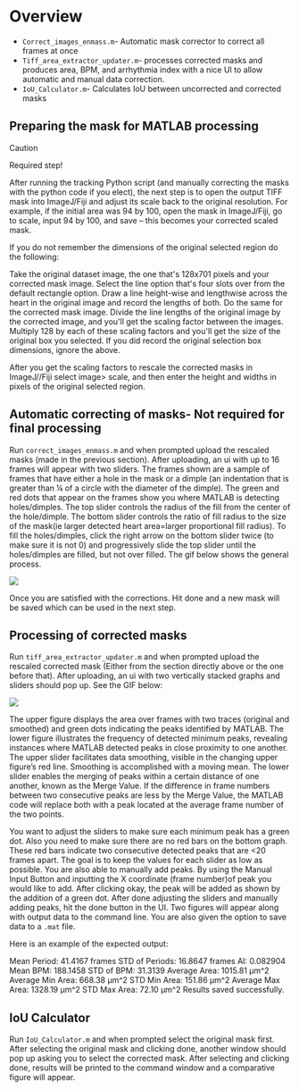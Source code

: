 # Overview
* `Correct_images_enmass.m`- Automatic mask corrector to correct all frames at once
* `Tiff_area_extractor_updater.m`- processes corrected masks and produces area, BPM, and arrhythmia index with a nice UI to allow automatic and manual data correction.
* `IoU_Calculator.m`- Calculates IoU between uncorrected and corrected masks

## Preparing the mask for MATLAB processing
> [!CAUTION]
> Required step!

After running the tracking Python script (and manually correcting the masks with the python code if you elect), the next step is to open the output TIFF mask into ImageJ/Fiji and adjust its scale back to the original resolution. For example, if the initial area was 94 by 100, open the mask in ImageJ/Fiji, go to scale, input 94 by 100, and save – this becomes your corrected scaled mask.

If you do not remember the dimensions of the original selected region do the following:

Take the original dataset image, the one that's 128x701 pixels and your corrected mask image. Select the line option that's four slots over from the default rectangle option. Draw a line height-wise and lengthwise across the heart in the original image and record the lengths of both. Do the same for the corrected mask image. Divide the line lengths of the original image by the corrected image, and you'll get the scaling factor between the images. Multiply 128 by each of these scaling factors and you'll get the size of the original box you selected. If you did record the original selection box dimensions, ignore the above.

After you get the scaling factors to rescale the corrected masks in ImageJ//Fiji select image> scale, and then enter the height and widths in pixels of the original selected region.

## Automatic correcting of masks- Not required for final processing
Run `correct_images_enmass.m` and when prompted upload the rescaled masks (made in the previous section). After uploading, an ui with up to 16 frames will appear with two sliders. The frames shown are a sample of frames that have either a hole in the mask or a dimple (an indentation that is greater than ¼ of a circle with the diameter of the dimple). The green and red dots that appear on the frames show you where MATLAB is detecting holes/dimples. The top slider controls the radius of the fill from the center of the hole/dimple. The bottom slider controls the ratio of fill radius to the size of the mask(ie larger detected heart area=larger proportional fill radius). To fill the holes/dimples, click the right arrow on the bottom slider twice (to make sure it is not 0) and progressively slide the top slider until the holes/dimples are filled, but not over filled. The gif below shows the general process. 

![](https://github.com/agadin/FLY_lab_Processing_Code/blob/main/images/flynetcorrector.gif)


Once you are satisfied with the corrections. Hit done and a new mask will be saved which can be used in the next step.


## Processing of corrected masks
Run `tiff_area_extractor_updater.m` and when prompted upload the rescaled corrected mask (Either from the section directly above or the one before that). After uploading, an ui with two vertically stacked graphs and sliders should pop up. See the GIF below:

![](https://github.com/agadin/FLY_lab_Processing_Code/blob/main/images/flynet.gif)


The upper figure displays the area over frames with two traces (original and smoothed) and green dots indicating the peaks identified by MATLAB. The lower figure illustrates the frequency of detected minimum peaks, revealing instances where MATLAB detected peaks in close proximity to one another. The upper slider facilitates data smoothing, visible in the changing upper figure’s red line. Smoothing is accomplished with a moving mean. The lower slider enables the merging of peaks within a certain distance of one another, known as the Merge
Value. If the difference in frame numbers between two consecutive peaks are less by the Merge Value, the MATLAB code will replace both with a peak located at the average frame number of the two points.
 
You want to adjust the sliders to make sure each minimum peak has a green dot. Also you need to make sure there are no red bars on the bottom graph. These red bars indicate two consecutive detected peaks that are <20 frames apart. The goal is to keep the values for each slider as low as possible. You are also able to manually add peaks. By using the Manual Input Button and inputting the X coordinate (frame number)of peak you would like to add. After clicking okay, the peak will be added as shown by the addition of a green dot. After done adjusting the sliders and manually adding peaks, hit the done button in the UI. Two figures will appear along with output data to the command line. You are also given the option to save data to a `.mat` file.

 Here is an example of the expected output:

Mean Period: 41.4167 frames
STD of Periods: 16.8647 frames
AI: 0.082904
Mean BPM: 188.1458
STD of BPM: 31.3139
Average Area: 1015.81 µm^2
Average Min Area: 668.38 µm^2
STD Min Area: 151.86 µm^2
Average Max Area: 1328.19 µm^2
STD Max Area: 72.10 µm^2
Results saved successfully.

## IoU Calculator
Run `IoU_Calculator.m` and when prompted select the original mask first. After selecting the original mask and clicking done, another window should pop up asking you to select the corrected mask. After selecting and clicking done, results will be printed to the command window and a comparative figure will appear. 
